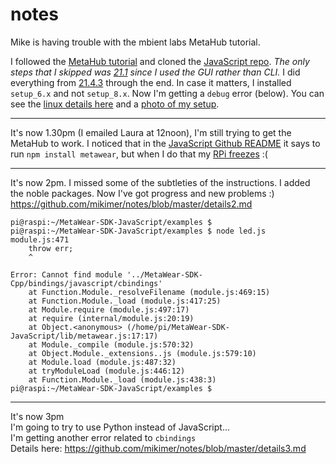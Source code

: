 # notes

Mike is having trouble with the mbient labs MetaHub tutorial.

I followed the [MetaHub tutorial](https://mbientlab.com/tutorials/MetaHub.html) and cloned the [JavaScript repo](https://github.com/mbientlab/MetaCloud-SDK-JavaScript). _The only steps that I skipped was [21.1](https://mbientlab.com/tutorials/MetaHub.html#setup-your-hub) since I used the GUI rather than CLI._ I did everything from [21.4.3](https://mbientlab.com/tutorials/MetaHub.html#build-your-own-hub) through the end. In case it matters, I installed `setup_6.x` and not `setup_8.x`. Now I'm getting a `debug` error (below). You can see the [linux details here](https://github.com/mikimer/notes/blob/master/details.md) and a [photo of my setup](https://github.com/mikimer/notes/blob/master/IMG_1393.JPG).

-------

It's now 1.30pm (I emailed Laura at 12noon), I'm still trying to get the MetaHub to work.
I noticed that in the [JavaScript Github README](https://github.com/mbientlab/MetaWear-SDK-JavaScript) it says to run `npm install metawear`, but when I do that my [RPi freezes](https://github.com/mikimer/notes/blob/master/IMG_1530.JPG) :(

-----

It's now 2pm. I missed some of the subtleties of the instructions. I added the noble packages. Now I've got progress and new problems :)
https://github.com/mikimer/notes/blob/master/details2.md 

```
pi@raspi:~/MetaWear-SDK-JavaScript/examples $ 
pi@raspi:~/MetaWear-SDK-JavaScript/examples $ node led.js 
module.js:471
    throw err;
    ^

Error: Cannot find module '../MetaWear-SDK-Cpp/bindings/javascript/cbindings'
    at Function.Module._resolveFilename (module.js:469:15)
    at Function.Module._load (module.js:417:25)
    at Module.require (module.js:497:17)
    at require (internal/module.js:20:19)
    at Object.<anonymous> (/home/pi/MetaWear-SDK-JavaScript/lib/metawear.js:17:17)
    at Module._compile (module.js:570:32)
    at Object.Module._extensions..js (module.js:579:10)
    at Module.load (module.js:487:32)
    at tryModuleLoad (module.js:446:12)
    at Function.Module._load (module.js:438:3)
pi@raspi:~/MetaWear-SDK-JavaScript/examples $ 

```

----

It's now 3pm  
I'm going to try to use Python instead of JavaScript...  
I'm getting another error related to `cbindings`  
Details here: https://github.com/mikimer/notes/blob/master/details3.md  
